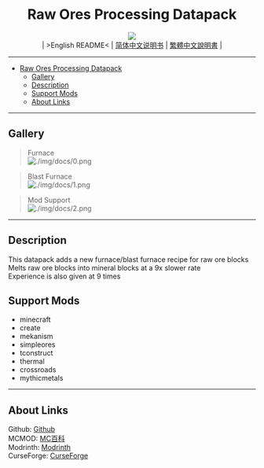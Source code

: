 <div align="center">

# Raw Ores Processing Datapack
![][icon]  
| >English README< | [简体中文说明书][README-zh_cn] | [繁體中文說明書][README-zh_tw] |

</div>

---

- [Raw Ores Processing Datapack](#raw-ores-processing-datapack)
  - [Gallery](#gallery)
  - [Description](#description)
  - [Support Mods](#support-mods)
  - [About Links](#about-links)

---

## Gallery

>Furnace  
>![./img/docs/0.png][gallery-0]  

>Blast Furnace  
>![./img/docs/1.png][gallery-1]  

>Mod Support  
>![./img/docs/2.png][gallery-2]  

---

## Description

This datapack adds a new furnace/blast furnace recipe for raw ore blocks  
Melts raw ore blocks into mineral blocks at a 9x slower rate  
Experience is also given at 9 times  

## Support Mods

- minecraft
- create
- mekanism
- simpleores
- tconstruct
- thermal
- crossroads
- mythicmetals

---

## About Links

Github: [Github][github]  
MCMOD: [MC百科][mcmod]  
Modrinth: [Modrinth][modrinth]  
CurseForge: [CurseForge][curseforge]  

[icon]: https://raw.githubusercontent.com/Mango-Minecraft-Project/RawOresProcessing-Datapack/main/img/icon/icon%20400x400.png

[README-en_us]: https://github.com/Mango-Minecraft-Project/RawOresProcessing-Datapack
[README-zh_cn]: https://github.com/Mango-Minecraft-Project/RawOresProcessing-Datapack/blob/main/docs/README.zh_cn.md
[README-zh_tw]: https://github.com/Mango-Minecraft-Project/RawOresProcessing-Datapack/blob/main/docs/README.zh_tw.md

[gallery-0]: https://raw.githubusercontent.com/Mango-Minecraft-Project/RawOresProcessing-Datapack/main/img/docs/0.png
[gallery-1]: https://raw.githubusercontent.com/Mango-Minecraft-Project/RawOresProcessing-Datapack/main/img/docs/1.png
[gallery-2]: https://raw.githubusercontent.com/Mango-Minecraft-Project/RawOresProcessing-Datapack/main/img/docs/2.png

[github]: https://github.com/Mango-Minecraft-Project/RawOresProcessing-Datapack
[mcmod]: https://www.mcmod.cn/class/7643.html
[modrinth]: https://modrinth.com/datapack/raw-ores-processing
[curseforge]: https://www.curseforge.com/minecraft/texture-packs/raw-ores-processing-datapack